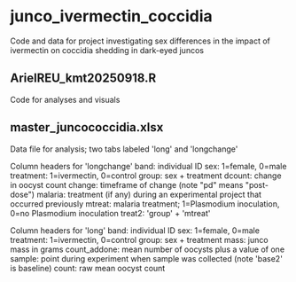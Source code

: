 # junco_ivermectin_coccidia
Code and data for project investigating sex differences in the impact of ivermectin on coccidia shedding in dark-eyed juncos

## ArielREU_kmt20250918.R
Code for analyses and visuals

## master_juncococcidia.xlsx
Data file for analysis; two tabs labeled 'long' and 'longchange'

Column headers for 'longchange'
band: individual ID
sex: 1=female, 0=male
treatment: 1=ivermectin, 0=control
group: sex + treatment
dcount: change in oocyst count 
change: timeframe of change (note "pd" means "post-dose")
malaria: treatment (if any) during an experimental project that occurred previously
mtreat: malaria treatment; 1=Plasmodium inoculation, 0=no Plasmodium inoculation 
treat2: 'group' + 'mtreat'

Column headers for 'long'
band: individual ID
sex: 1=female, 0=male
treatment: 1=ivermectin, 0=control
group: sex + treatment
mass: junco mass in grams
count_addone: mean number of oocysts plus a value of one
sample: point during experiment when sample was collected (note 'base2' is baseline)
count: raw mean oocyst count
